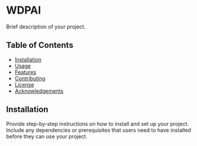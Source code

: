 # WDPAI

Brief description of your project.

## Table of Contents
- [Installation](#installation)
- [Usage](#usage)
- [Features](#features)
- [Contributing](#contributing)
- [License](#license)
- [Acknowledgements](#acknowledgements)

## Installation

Provide step-by-step instructions on how to install and set up your project. Include any dependencies or prerequisites that users need to have installed before they can use your project.